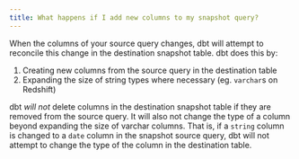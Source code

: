 ```yaml
---
title: What happens if I add new columns to my snapshot query?
---
```

When the columns of your source query changes, dbt will attempt to reconcile this change in the destination snapshot table. dbt does this by:
1. Creating new columns from the source query in the destination table
2. Expanding the size of string types where necessary (eg. `varchar`s on Redshift)

dbt _will not_ delete columns in the destination snapshot table if they are removed from the source query. It will also not change the type of a column beyond expanding the size of varchar columns. That is, if a `string` column is changed to a `date` column in the snapshot source query, dbt will not attempt to change the type of the column in the destination table.
